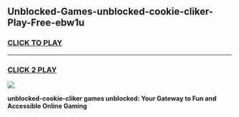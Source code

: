 
## Unblocked-Games-unblocked-cookie-cliker-Play-Free-ebw1u
<h3>
<a href="https://premium76.site?title=unblocked-cookie-cliker&ref=18A1">CLICK TO PLAY</a></h3>
<hr>

<h3>
<a href="https://premium76.site?title=unblocked-cookie-cliker&ref=18A1">CLICK 2 PLAY</a>
  
</h3>

<a href="https://premium76.site?title=unblocked-cookie-cliker&ref=18A1"><img src="https://clearcache.store/games.png"></a>


**unblocked-cookie-cliker games unblocked: Your Gateway to Fun and Accessible Online Gaming**
